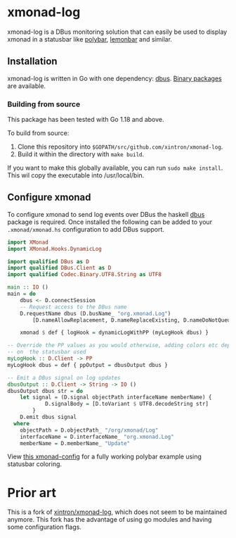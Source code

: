 # xmonad-log

xmonad-log is a DBus monitoring solution that can easily be used to display
xmonad in a statusbar like [polybar](https://github.com/jaagr/polybar),
[lemonbar](https://github.com/LemonBoy/bar) and similar.

## Installation

xmonad-log is written in Go with one dependency:
[dbus](https://github.com/godbus/dbus). [Binary
packages](https://github.com/xintron/xmonad-log/releases) are available.

### Building from source

This package has been tested with Go 1.18 and above.

To build from source:
 1. Clone this repository into `$GOPATH/src/github.com/xintron/xmonad-log`.
 2. Build it within the directory with `make build`.

If you want to make this globally available, you can run `sudo make install`. This wil copy the
executable into /usr/local/bin.

## Configure xmonad

To configure xmonad to send log events over DBus the haskell
[dbus](http://hackage.haskell.org/package/dbus) package is required. Once
installed the following can be added to your `.xmonad/xmonad.hs` configuration
to add DBus support.

```haskell
import XMonad
import XMonad.Hooks.DynamicLog

import qualified DBus as D
import qualified DBus.Client as D
import qualified Codec.Binary.UTF8.String as UTF8

main :: IO ()
main = do
    dbus <- D.connectSession
    -- Request access to the DBus name
    D.requestName dbus (D.busName_ "org.xmonad.Log")
        [D.nameAllowReplacement, D.nameReplaceExisting, D.nameDoNotQueue]

    xmonad $ def { logHook = dynamicLogWithPP (myLogHook dbus) }

-- Override the PP values as you would otherwise, adding colors etc depending
-- on  the statusbar used
myLogHook :: D.Client -> PP
myLogHook dbus = def { ppOutput = dbusOutput dbus }

-- Emit a DBus signal on log updates
dbusOutput :: D.Client -> String -> IO ()
dbusOutput dbus str = do
    let signal = (D.signal objectPath interfaceName memberName) {
            D.signalBody = [D.toVariant $ UTF8.decodeString str]
        }
    D.emit dbus signal
  where
    objectPath = D.objectPath_ "/org/xmonad/Log"
    interfaceName = D.interfaceName_ "org.xmonad.Log"
    memberName = D.memberName_ "Update"
```

View [this
xmonad-config](https://github.com/xintron/configs/blob/22a33b41587c180172392f80318883921c543053/.xmonad/lib/Config.hs#L199)
for a fully working polybar example using statusbar coloring.

# Prior art
This is a fork of [xintron/xmonad-log](https://github.com/xintron/xmonad-log),
which does not seem to be maintained anymore. This fork has the advantage of
using go modules and having some configuration flags.
